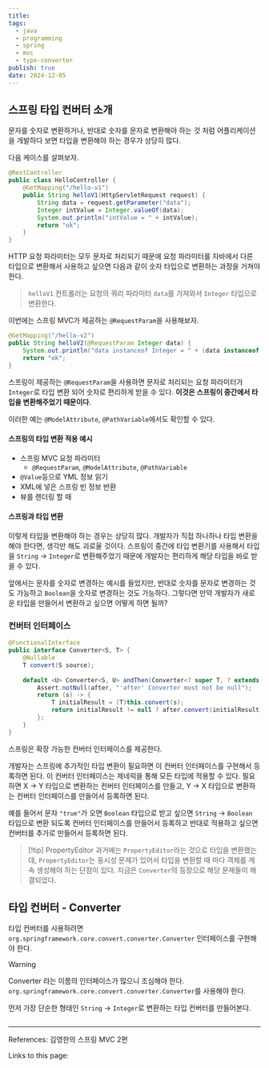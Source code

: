 ```yaml
---
title: 
tags:
  - java
  - programming
  - spring
  - mvc
  - type-converter
publish: true
date: 2024-12-05
---
```

## 스프링 타입 컨버터 소개
문자를 숫자로 변환하거나, 반대로 숫자를 문자로 변환해야 하는 것 처럼 어플리케이션을 개발하다 보면 타입을 변환해야 하는 경우가 상당히 많다.

다음 케이스를 살펴보자.

```java
@RestController  
public class HelloController {  
    @GetMapping("/hello-v1")  
    public String helloV1(HttpServletRequest request) {  
        String data = request.getParameter("data");  
        Integer intValue = Integer.valueOf(data);  
        System.out.println("intValue = " + intValue);  
        return "ok";  
    }  
}
```

HTTP 요청 파라미터는 모두 문자로 처리되기 때문에 요청 파라미터를 자바에서 다른 타입으로 변환해서 사용하고 싶으면 다음과 같이 숫자 타입으로 변환하는 과정을 거쳐야 한다.

> `helloV1` 컨트롤러는 요청의 쿼리 파라미터 `data`를 가져와서 `Integer` 타입으로 변환한다.

이번에는 스프링 MVC가 제공하는 `@RequestParam`을 사용해보자.

```java
@GetMapping("/hello-v2")  
public String helloV2(@RequestParam Integer data) {  
    System.out.println("data instanceof Integer = " + (data instanceof Integer));  
    return "ok";  
}
```

스프링이 제공하는 `@RequestParam`을 사용하면 문자로 처리되는 요청 파라미터가 `Integer`로 타입 변환 되어 숫자로 편리하게 받을 수 있다. **이것은 스프링이 중간에서 타입을 변환해주었기 때문이다**.

이러한 예는 `@ModelAttribute`, `@PathVariable`에서도 확인할 수 있다.

#### 스프링의 타입 변환 적용 예시
- 스프링 MVC 요청 파라미터
	- `@RequestParam`, `@ModelAttribute`, `@PathVariable`
- `@Value`등으로 YML 정보 읽기
- XML에 넣은 스프링 빈 정보 반환
- 뷰를 렌더링 할 때

#### 스프링과 타입 변환
이렇게 타입을 변환해야 하는 경우는 상당히 많다. 개발자가 직접 하나하나 타입 변환을 해야 한다면, 생각만 해도 괴로울 것이다. 스프링이 중간에 타입 변환기를 사용해서 타입을 `String` -> `Integer`로 변환해주었기 때문에 개발자는 편리하게 해당 타입을 바로 받을 수 있다.

앞에서는 문자를 숫자로 변경하는 예시를 들었지만, 반대로 숫자를 문자로 변경하는 것도 가능하고 `Boolean`을 숫자로 변경하는 것도 가능하다. 그렇다면 만약 개발자가 새로운 타입을 만들어서 변환하고 싶으면 어떻게 하면 될까?

### 컨버터 인터페이스
```java
@FunctionalInterface  
public interface Converter<S, T> {  
    @Nullable  
    T convert(S source);  
  
    default <U> Converter<S, U> andThen(Converter<? super T, ? extends U> after) {  
        Assert.notNull(after, "'after' Converter must not be null");  
        return (s) -> {  
            T initialResult = (T)this.convert(s);  
            return initialResult != null ? after.convert(initialResult) : null;  
        };  
    }  
}
```

스프링은 확장 가능한 컨버터 인터페이스를 제공한다.

개발자는 스프링에 추가적인 타입 변환이 필요하면 이 컨버터 인터페이스를 구현해서 등록하면 된다. 이 컨버터 인터페이스는 제네릭을 통해 모든 타입에 적용할 수 있다. 필요하면 X -> Y 타입으로 변환하는 컨버터 인터페이스를 만들고, Y -> X 타입으로 변환하는 컨버터 인터페이스를 만들어서 등록하면 된다.

예를 들어서 문자 `"true"`가 오면 `Boolean` 타입으로 받고 싶으면 `String` -> `Boolean` 타입으로 변환 되도록 컨버터 인터페이스를 만들어서 등록하고 반대로 적용하고 싶으면 컨버터를 추가로 만들어서 등록하면 된다.

> [!tip] PropertyEditor
> 과거에는 `PropertyEditor`라는 것으로 타입을 변환했는데, `PropertyEditor`는 동시성 문제가 있어서 타입을 변환할 때 마다 객체를 계속 생성해야 하는 단점이 있다. 지금은 `Converter`의 등장으로 해당 문제들이 해결되었다.

## 타입 컨버터 - Converter

타입 컨버터를 사용하려면 `org.springframework.core.convert.converter.Converter` 인터페이스를 구현해야 한다. 

> [!warning]
> Converter 라는 이름의 인터페이스가 많으니 조심해야 한다. 
> `org.springframework.core.convert.converter.Converter`를 사용해야 한다.

먼저 가장 단순한 형태인 `String` -> `Integer`로 변환하는 타입 컨버터를 만들어본다.

```java

```

---
References: 김영한의 스프링 MVC 2편

Links to this page: 